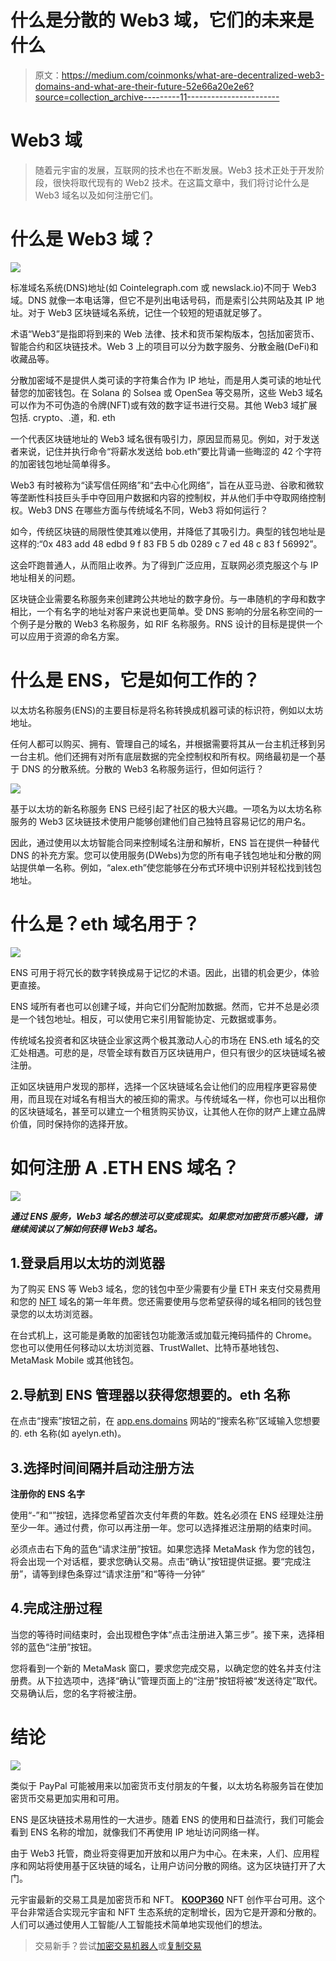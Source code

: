 # 什么是分散的 Web3 域，它们的未来是什么

> 原文：<https://medium.com/coinmonks/what-are-decentralized-web3-domains-and-what-are-their-future-52e66a20e2e6?source=collection_archive---------11----------------------->

# Web3 域

> 随着元宇宙的发展，互联网的技术也在不断发展。Web3 技术正处于开发阶段，很快将取代现有的 Web2 技术。在这篇文章中，我们将讨论什么是 Web3 域名以及如何注册它们。

# 什么是 Web3 域？

![](img/46879d70be7d10f9052c705026fa0a76.png)

标准域名系统(DNS)地址(如 Cointelegraph.com 或 newslack.io)不同于 Web3 域。DNS 就像一本电话簿，但它不是列出电话号码，而是索引公共网站及其 IP 地址。对于 Web3 区块链域名系统，记住一个较短的短语就足够了。

术语“Web3”是指即将到来的 Web 法律、技术和货币架构版本，包括加密货币、智能合约和区块链技术。Web 3 上的项目可以分为数字服务、分散金融(DeFi)和收藏品等。

分散加密域不是提供人类可读的字符集合作为 IP 地址，而是用人类可读的地址代替您的加密钱包。在 Solana 的 Solsea 或 OpenSea 等交易所，这些 Web3 域名可以作为不可伪造的令牌(NFT)或有效的数字证书进行交易。其他 Web3 域扩展包括. crypto、.道，和. eth

一个代表区块链地址的 Web3 域名很有吸引力，原因显而易见。例如，对于发送者来说，记住并执行命令“将薪水发送给 bob.eth”要比背诵一些晦涩的 42 个字符的加密钱包地址简单得多。

Web3 有时被称为“读写信任网络”和“去中心化网络”，旨在从亚马逊、谷歌和微软等垄断性科技巨头手中夺回用户数据和内容的控制权，并从他们手中夺取网络控制权。Web3 DNS 在哪些方面与传统域名不同，Web3 将如何运行？

如今，传统区块链的局限性使其难以使用，并降低了其吸引力。典型的钱包地址是这样的:“0x 483 add 48 edbd 9 f 83 FB 5 db 0289 c 7 ed 48 c 83 f 56992”。

这会吓跑普通人，从而阻止收养。为了得到广泛应用，互联网必须克服这个与 IP 地址相关的问题。

区块链企业需要名称服务来创建跨公共地址的数字身份。与一串随机的字母和数字相比，一个有名字的地址对客户来说也更简单。受 DNS 影响的分层名称空间的一个例子是分散的 Web3 名称服务，如 RIF 名称服务。RNS 设计的目标是提供一个可以应用于资源的命名方案。

# 什么是 ENS，它是如何工作的？

以太坊名称服务(ENS)的主要目标是将名称转换成机器可读的标识符，例如以太坊地址。

任何人都可以购买、拥有、管理自己的域名，并根据需要将其从一台主机迁移到另一台主机。他们还拥有对所有底层数据的完全控制权和所有权。网络最初是一个基于 DNS 的分散系统。分散的 Web3 名称服务运行，但如何运行？

![](img/5b61bfee85cfd7843d979528d5ad3293.png)

基于以太坊的新名称服务 ENS 已经引起了社区的极大兴趣。一项名为以太坊名称服务的 Web3 区块链技术使用户能够创建他们自己独特且容易记忆的用户名。

因此，通过使用以太坊智能合同来控制域名注册和解析，ENS 旨在提供一种替代 DNS 的补充方案。您可以使用服务(DWebs)为您的所有电子钱包地址和分散的网站提供单一名称。例如，“alex.eth”使您能够在分布式环境中识别并轻松找到钱包地址。

# 什么是？eth 域名用于？

![](img/8ae8a693294d9785c5e96008a044aae9.png)

ENS 可用于将冗长的数字转换成易于记忆的术语。因此，出错的机会更少，体验更直接。

ENS 域所有者也可以创建子域，并向它们分配附加数据。然而，它并不总是必须是一个钱包地址。相反，可以使用它来引用智能协定、元数据或事务。

传统域名投资者和区块链企业家这两个极其激动人心的市场在 ENS.eth 域名的交汇处相遇。可悲的是，尽管全球有数百万区块链用户，但只有很少的区块链域名被注册。

正如区块链用户发现的那样，选择一个区块链域名会让他们的应用程序更容易使用，而且现在对域名有相当大的被压抑的需求。与传统域名一样，你也可以出租你的区块链域名，甚至可以建立一个租赁购买协议，让其他人在你的财产上建立品牌价值，同时保持你的选择开放。

# **如何注册 A .ETH ENS 域名？**

![](img/6c2f0ce641a96d809396422addaba8cf.png)

***通过 ENS 服务，Web3 域名的想法可以变成现实。如果您对加密货币感兴趣，请继续阅读以了解如何获得 Web3 域名。***

## 1.登录启用以太坊的浏览器

为了购买 ENS 等 Web3 域名，您的钱包中至少需要有少量 ETH 来支付交易费用和您的 [NFT](https://koop360.com/blog/social-media-are-simplifying-nft-trading/) 域名的第一年年费。您还需要使用与您希望获得的域名相同的钱包登录您的以太坊浏览器。

在台式机上，这可能是勇敢的加密钱包功能激活或加载元掩码插件的 Chrome。您也可以使用任何移动以太坊浏览器、TrustWallet、比特币基地钱包、MetaMask Mobile 或其他钱包。

## 2.导航到 ENS 管理器以获得您想要的。eth 名称

在点击“搜索”按钮之前，在 [app.ens.domains](https://app.ens.domains/) 网站的“搜索名称”区域输入您想要的. eth 名称(如 ayelyn.eth)。

## 3.选择时间间隔并启动注册方法

**注册你的 ENS 名字**

使用“-”和“”按钮，选择您希望首次支付年费的年数。姓名必须在 ENS 经理处注册至少一年。通过付费，你可以再注册一年。您可以选择推迟注册期的结束时间。

必须点击右下角的蓝色“请求注册”按钮。如果您选择 MetaMask 作为您的钱包，将会出现一个对话框，要求您确认交易。点击“确认”按钮提供证据。要“完成注册”，请等到绿色条穿过“请求注册”和“等待一分钟”

## 4.完成注册过程

当您的等待时间结束时，会出现橙色字体“点击注册进入第三步”。接下来，选择相邻的蓝色“注册”按钮。

您将看到一个新的 MetaMask 窗口，要求您完成交易，以确定您的姓名并支付注册费。从下拉选项中，选择“确认”管理页面上的“注册”按钮将被“发送待定”取代。交易确认后，您的名字将被注册。

# **结论**

![](img/be632461d13709892083c31658815762.png)

类似于 PayPal 可能被用来以加密货币支付朋友的午餐，以太坊名称服务旨在使加密货币交易更加实用和可用。

ENS 是区块链技术易用性的一大进步。随着 ENS 的使用和日益流行，我们可能会看到 ENS 名称的增加，就像我们不再使用 IP 地址访问网络一样。

由于 Web3 托管，商业将变得更加开放和以用户为中心。在未来，人们、应用程序和网站将使用基于区块链的域名，让用户访问分散的网络。这为区块链打开了大门。

元宇宙最新的交易工具是加密货币和 NFT。 [**KOOP360**](https://koop360.com) NFT 创作平台可用。这个平台非常适合实现元宇宙和 NFT 生态系统的定制增长，因为它是开源和分散的。人们可以通过使用人工智能/人工智能技术简单地实现他们的想法。

> 交易新手？尝试[加密交易机器人](/coinmonks/crypto-trading-bot-c2ffce8acb2a)或[复制交易](/coinmonks/top-10-crypto-copy-trading-platforms-for-beginners-d0c37c7d698c)